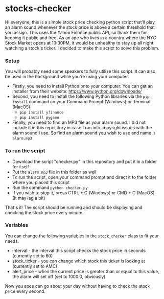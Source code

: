 # stocks-checker

Hi everyone, this is a simple stock price checking python script that'll play an alarm sound whenever the stock price is above a certain threshold that you assign. This uses the Yahoo Finance public API, so thank them for keeping it public and free. As an ape who lives in a country where the NYC Stock Market opens at 10:30PM, it would be unhealthy to stay up all night watching a stock's ticker. I decided to make this script to solve this problem.


### Setup
You will probably need some speakers to fully utilize this script. It can also be used in the background while you're using your computer.

- Firstly, you need to install Python onto your computer. You can get an installer from their website: https://www.python.org/downloads/
- Second, you need to install the following Python libraries via the `pip install` command on your Command Prompt (Windows) or Terminal (MacOS):
  - `pip install yfinance`
  - `pip install pygame`
- Finally, you need to find an MP3 file as your alarm sound. I did not include it in this repository in case I run into copyright issues with the alarm sound I use. So find an alarm sound you wish to use and name it `alarm.mp3`

### To run the script

- Download the script "checker.py" in this repository and put it in a folder for itself
- Put the `alarm.mp3` file in this folder as well
- To run the script, open your command prompt and direct it to the folder where you placed this script
- Run the command `python checker.py`
- If you wish to stop it, press CTRL + C (Windows) or CMD + C (MacOS) (It may lag a bit)

That's it! The script should be running and should be displaying and checking the stock price every minute.

### Variables
You can change the following variables in the `stock_checker` class to fit your needs.
- interval - the interval this script checks the stock price in seconds (currently set to 60)
- stock_ticker - you can change which stock this ticker is looking at (currently set to AMC)
- alert_price - when the current price is greater than or equal to this value, the alarm will set off (set to 1000.0, obviously)


Now you apes can go about your day without having to check the stock price every second.
